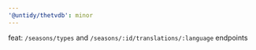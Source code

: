 ```yaml
---
'@untidy/thetvdb': minor
---
```


feat: `/seasons/types` and `/seasons/:id/translations/:language` endpoints
